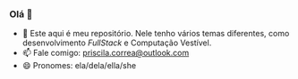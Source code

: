 ### Olá 👋

<!--
**PriscilaCorrea/PriscilaCorrea** is a ✨ _special_ ✨ repository because its `README.md` (this file) appears on your GitHub profile.

Here are some ideas to get you started:

**- 🔭 I’m currently working on ...
**- 🌱 I’m currently learning ...
**- 👯 I’m looking to collaborate on ...
**- 🤔 I’m looking for help with ...
**- 💬 Ask me about ...
- 📫 How to reach me: priscila.correa@outlook.com
- 😄 Pronouns: ela/dela/ella/she
**- ⚡ Fun fact: ...
-->

 - 🌱 Este aqui é meu repositório. Nele tenho vários temas diferentes, 
como desenvolvimento *FullStack* e Computação Vestível.
 - 📫 Fale comigo: priscila.correa@outlook.com
 - 😄 Pronomes: ela/dela/ella/she
